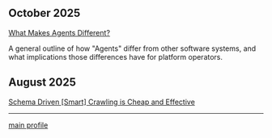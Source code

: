 ## October 2025

[What Makes Agents Different?](2025/october/what-makes-agents-different.md)

A general outline of how "Agents" differ from other software systems, and what implications those differences have for platform operators.


## August 2025

[Schema Driven \[Smart\] Crawling is Cheap and Effective](2025/august/schema-driven-crawling-is-cheap-and-effective)

----
[main profile](https://github.com/usize)

